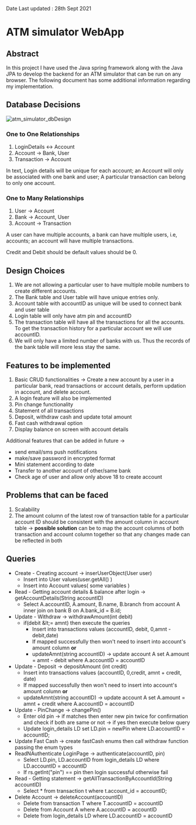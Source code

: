 Date Last updated : 28th Sept 2021

# ATM simulator WebApp

## Abstract

In this project I have used the Java spring framework along with the Java JPA to develop the backend for an ATM simulator that can be run on any browser. The following document has some additional information regarding my implementation.

## Database Decisions

![atm_simulator_dbDesign](https://user-images.githubusercontent.com/33063532/136365240-2041d774-c64e-4973-9ecd-b3aeaf6dc5d6.png)

### One to One Relationships

1. LoginDetails ↔ Account
2. Account → Bank, User
3. Transaction → Account

In text, Login details will be unique for each account; an Account will only be associated with one bank and user; A particular transaction can belong to only one account.

### One to Many Relationships

1. User → Account
2. Bank → Account, User
3. Account → Transaction

A user can have multiple accounts, a bank can have multiple users, i.e, accounts; an account will have multiple transactions.

Credit and Debit should be default values should be 0.

## Design Choices

1. We are not allowing a particular user to have multiple mobile numbers to create different accounts.
2. The Bank table and User table will have unique entries only.
3. Account table with accountID as unique will be used to connect bank and user table
4. Login table will only have atm pin and accountID
5. The transaction table will have all the transactions for all the accounts. To get the transaction history for a particular account we will use accountID.
6. We will only have a limited number of banks with us. Thus the records of the bank table will more less stay the same.

## Features to be implemented

1. Basic CRUD functionalities → Create a new account by a user in a particular bank, read transactions or account details, perform updation in account, and delete account.
2. A login feature will also be implemented
3. Pin change functionality
4. Statement of all transactions
5. Deposit, withdraw cash and update total amount
6. Fast cash withdrawal option
7. Display balance on screen with account details

Additional features that can be added in future →

- send email/sms push notifications
- make/save password in encrypted format
- Mini statement according to date
- Transfer to another account of other/same bank
- Check age of user and allow only above 18 to create account

## Problems that can be faced

1. Scalability
2. The amount column of the latest row of transaction table for a particular account ID should be consistent with the amount column in account table → **possible solution** can be to map the account columns of both transaction and account column together so that any changes made can be reflected in both

## Queries

- Create - Creating account → inserUserObject(User user)
  - Insert into User values(user.getAll() )
  - Insert into Account values( some variables )
- Read - Getting account details &amp; balance after login → getAccountDetails(String accountID)
  - Select A.accountID, A.amount, B.name, B.branch from account A inner join on bank B on A.bank\_id = B.id;
- Update - Withdraw → withdrawAmount(int debit)
  - if(debit \&lt;= amnt) then execute the queries
    - Insert into transactions values (accountID, debit, 0,amnt - debit,date)
    - If mapped successfully then won&#39;t need to insert into account&#39;s amount column **or**
    - updateAmnt(string accountID) → update account A set A.amount = amnt - debit where A.accountID = accountID
- Update - Deposit → depositAmount (int credit)
  - Insert into transactions values (accountID, 0,credit, amnt + credit, date)
  - If mapped successfully then won&#39;t need to insert into account&#39;s amount column **or**
  - updateAmnt(string accountID) → update account A set A.amount = amnt + credit where A.accountID = accountID
- Update - PinChange → changePin()
  - Enter old pin → if matches then enter new pin twice for confirmation and check if both are same or not → if yes then execute below query
  - Update login\_details LD set LD.pin = newPin where LD.accountID = accountID;
- Update Fast Cash → create fastCash enums then call withdraw function passing the enum types
- ReadNAuthenticate LoginPage → authenticate(accountID, pin)
  - Select LD.pin, LD.accountID from login\_details LD where LD.accountID = accountID
  - If rs.getInt(&quot;pin&quot;) == pin then login successful otherwise fail
- Read - Getting statement → getAllTransactionByAccountId(String accountID)
  - Select \* from transaction t where t.account\_id = accountID;
- Delete Account → deleteAccount(accountID)
  - Delete from transaction T where T.accountID = accountID
  - Delete from Account A where A.accountID = accountID
  - Delete from login\_details LD where LD.accountID = accountID

